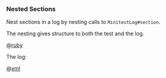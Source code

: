 ### Nested Sections

Nest sections in a log by nesting calls to ```MinitestLog#section```.

The nesting gives structure to both the test and the log.

@[ruby](nested_sections.rb)

The log:

@[xml](log.xml)
